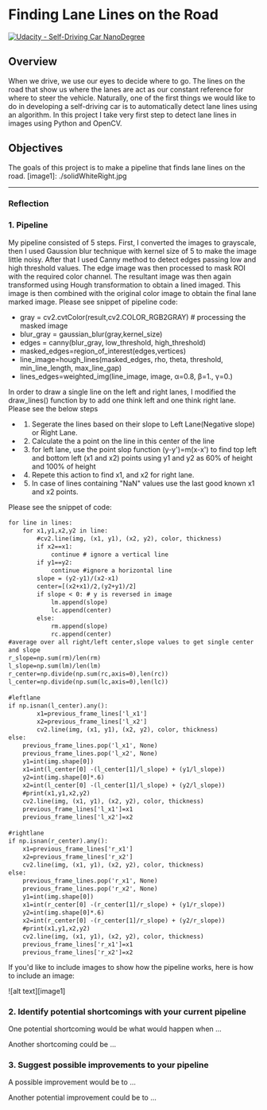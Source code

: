 # **Finding Lane Lines on the Road**
[![Udacity - Self-Driving Car NanoDegree](https://s3.amazonaws.com/udacity-sdc/github/shield-carnd.svg)](http://www.udacity.com/drive)

## Overview
When we drive, we use our eyes to decide where to go.  The lines on the road that show us where the lanes are act as our constant reference for where to steer the vehicle.  Naturally, one of the first things we would like to do in developing a self-driving car is to automatically detect lane lines using an algorithm. In this project I take very first step to detect lane lines in images using Python and OpenCV.  
## Objectives
The goals of this project is to make a pipeline that finds lane lines on the road.
[image1]: ./solidWhiteRight.jpg

---
### Reflection
### 1. Pipeline
My pipeline consisted of 5 steps. First, I converted the images to grayscale, then I used Gaussion blur technique with kernel size of 5 to make the image little noisy. After that I used Canny method to detect edges passing low and high threshold values. The edge image was then processed to mask ROI with the required color channel. The resultant image was then again transformed using Hough transformation to obtain a lined imaged. This image is then combined with the original color image to obtain the final lane marked image. 
Please see snippet of pipeline code:

* gray = cv2.cvtColor(result,cv2.COLOR_RGB2GRAY) # processing the masked image
* blur_gray = gaussian_blur(gray,kernel_size)
* edges = canny(blur_gray, low_threshold, high_threshold)
* masked_edges=region_of_interest(edges,vertices)
* line_image=hough_lines(masked_edges, rho, theta, threshold, min_line_length, max_line_gap)
* lines_edges=weighted_img(line_image, image, α=0.8, β=1., γ=0.)

In order to draw a single line on the left and right lanes, I modified the draw_lines() function by to add one think left and one think right lane. Please see the below steps 

* 1. Segerate the lines based on their slope to Left Lane(Negative slope) or Right Lane.
* 2. Calculate the a point on the line in this center of the line 
* 3. for left lane, use the point slop function (y-y')=m(x-x') to find top left and bottom left (x1 and x2) points using y1 and y2 as 60% of height and 100% of height 
* 4. Repete this action to find x1, and x2 for right lane. 
* 5. In case of lines containing "NaN" values use the last good known x1 and x2 points.

Please see the snippet of code:

    for line in lines:
        for x1,y1,x2,y2 in line:
            #cv2.line(img, (x1, y1), (x2, y2), color, thickness)
            if x2==x1:
                continue # ignore a vertical line
            if y1==y2:
                continue #ignore a horizontal line
            slope = (y2-y1)/(x2-x1)
            center=[(x2+x1)/2,(y2+y1)/2] 
            if slope < 0: # y is reversed in image
                lm.append(slope)
                lc.append(center)
            else:
                rm.append(slope)
                rc.append(center)
    #average over all right/left center,slope values to get single center and slope
    r_slope=np.sum(rm)/len(rm)
    l_slope=np.sum(lm)/len(lm)
    r_center=np.divide(np.sum(rc,axis=0),len(rc))
    l_center=np.divide(np.sum(lc,axis=0),len(lc))
    
    #leftlane
    if np.isnan(l_center).any():
            x1=previous_frame_lines['l_x1']
            x2=previous_frame_lines['l_x2']
            cv2.line(img, (x1, y1), (x2, y2), color, thickness)
    else:
        previous_frame_lines.pop('l_x1', None)
        previous_frame_lines.pop('l_x2', None)
        y1=int(img.shape[0])
        x1=int(l_center[0] -(l_center[1]/l_slope) + (y1/l_slope))
        y2=int(img.shape[0]*.6)
        x2=int(l_center[0] -(l_center[1]/l_slope) + (y2/l_slope))
        #print(x1,y1,x2,y2)
        cv2.line(img, (x1, y1), (x2, y2), color, thickness)
        previous_frame_lines['l_x1']=x1
        previous_frame_lines['l_x2']=x2
    
    #rightlane    
    if np.isnan(r_center).any():
        x1=previous_frame_lines['r_x1']
        x2=previous_frame_lines['r_x2']
        cv2.line(img, (x1, y1), (x2, y2), color, thickness)
    else:
        previous_frame_lines.pop('r_x1', None)
        previous_frame_lines.pop('r_x2', None)
        y1=int(img.shape[0])
        x1=int(r_center[0] -(r_center[1]/r_slope) + (y1/r_slope))
        y2=int(img.shape[0]*.6)
        x2=int(r_center[0] -(r_center[1]/r_slope) + (y2/r_slope))
        #print(x1,y1,x2,y2)
        cv2.line(img, (x1, y1), (x2, y2), color, thickness)
        previous_frame_lines['r_x1']=x1
        previous_frame_lines['r_x2']=x2




If you'd like to include images to show how the pipeline works, here is how to include an image: 

![alt text][image1]


### 2. Identify potential shortcomings with your current pipeline


One potential shortcoming would be what would happen when ... 

Another shortcoming could be ...


### 3. Suggest possible improvements to your pipeline

A possible improvement would be to ...

Another potential improvement could be to ...
